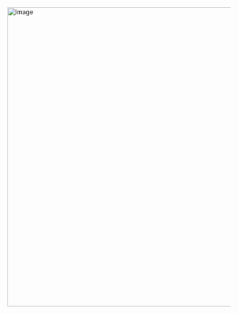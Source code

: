 <img width="1346" height="677" alt="image" src="https://github.com/user-attachments/assets/4d90c238-f90f-440e-99d7-2b9901ea8fa6" />
